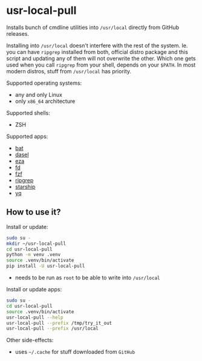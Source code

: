 # usr-local-pull

Installs bunch of cmdline utilities into `/usr/local` directly from GitHub releases.

Installing into `/usr/local` doesn't interfere with the rest of the system. Ie. you can
have `ripgrep` installed from both, official distro package and this script and updating
any of them will not overwrite the other. Which one gets used when you call `ripgrep`
from your shell, depends on your `$PATH`. In most modern distros, stuff from
`/usr/local` has priority.

Supported operating systems:

- any and only Linux
- only `x86_64` architecture

Supported shells:

- ZSH

Supported apps:

- [bat](https://github.com/TomWright/dasel)
- [dasel](https://github.com/starship/starship)
- [eza](https://github.com/eza-community/eza)
- [fd](https://github.com/sharkdp/fd)
- [fzf](https://github.com/junegunn/fzf)
- [ripgrep](https://github.com/BurntSushi/ripgrep)
- [starship](https://github.com/starship/starship)
- [yq](https://github.com/starship/starship)

## How to use it?

Install or update:

```sh
sudo su -
mkdir ~/usr-local-pull
cd usr-local-pull
python -m venv .venv
source .venv/bin/activate
pip install -U usr-local-pull
```

- needs to be run as `root` to be able to write into `/usr/local`

Install or update apps:

```sh
sudo su -
cd usr-local-pull
source .venv/bin/activate
usr-local-pull --help
usr-local-pull --prefix /tmp/try_it_out
usr-local-pull --prefix /usr/local
```

Other side-effects:

- uses `~/.cache` for stuff downloaded from `GitHub`

